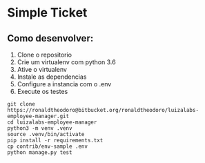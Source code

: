 # Simple Ticket

## Como desenvolver:

1. Clone o repositorio
2. Crie um virtualenv com python 3.6
3. Ative o virtualenv
4. Instale as dependencias
5. Configure a instancia com o .env
6. Execute os testes

```console
git clone https://ronaldtheodoro@bitbucket.org/ronaldtheodoro/luizalabs-employee-manager.git
cd luizalabs-employee-manager
python3 -m venv .venv
source .venv/bin/activate
pip install -r requirements.txt
cp contrib/env-sample .env
python manage.py test
```